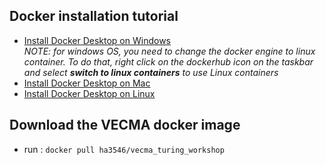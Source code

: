 
## Docker installation tutorial

* [Install Docker Desktop on Windows](https://docs.docker.com/docker-for-windows/install/)
<br/> _NOTE: for windows OS, you need to change the docker engine to linux container. To do that, right click on the dockerhub icon on the taskbar and select **switch to linux containers** to use Linux containers_
* [Install Docker Desktop on Mac](https://docs.docker.com/docker-for-mac/install/)
* [Install Docker Desktop on Linux](https://docs.docker.com/install/linux/docker-ce/ubuntu/)
  
## Download the VECMA docker image
*  run : `docker pull ha3546/vecma_turing_workshop`
   
